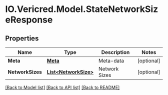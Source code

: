 # IO.Vericred.Model.StateNetworkSizeResponse
## Properties

Name | Type | Description | Notes
------------ | ------------- | ------------- | -------------
**Meta** | [**Meta**](Meta.md) | Meta-data | [optional] 
**NetworkSizes** | [**List&lt;NetworkSize&gt;**](NetworkSize.md) | Network Sizes | [optional] 

[[Back to Model list]](../README.md#documentation-for-models) [[Back to API list]](../README.md#documentation-for-api-endpoints) [[Back to README]](../README.md)

